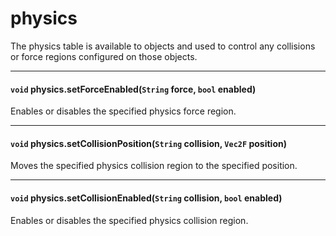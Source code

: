 # physics

The physics table is available to objects and used to control any collisions or force regions configured on those objects.

---

#### `void` physics.setForceEnabled(`String` force, `bool` enabled)

Enables or disables the specified physics force region.

---

#### `void` physics.setCollisionPosition(`String` collision, `Vec2F` position)

Moves the specified physics collision region to the specified position.

---

#### `void` physics.setCollisionEnabled(`String` collision, `bool` enabled)

Enables or disables the specified physics collision region.
